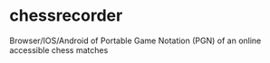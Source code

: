 # chessrecorder
Browser/IOS/Android of Portable Game Notation (PGN) of an online accessible chess matches 

